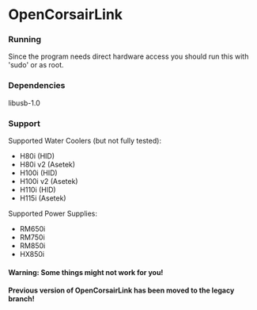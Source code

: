 OpenCorsairLink
===============
### Running
Since the program needs direct hardware access you should run this with 'sudo' or as root.  

### Dependencies
libusb-1.0  

### Support
Supported Water Coolers (but not fully tested):
 - H80i (HID)  
 - H80i v2 (Asetek)  
 - H100i (HID)  
 - H100i v2 (Asetek)  
 - H110i (HID)  
 - H115i (Asetek)  

Supported Power Supplies:
 - RM650i  
 - RM750i  
 - RM850i  
 - HX850i  

#### Warning: Some things might not work for you!
#### Previous version of OpenCorsairLink has been moved to the legacy branch!

